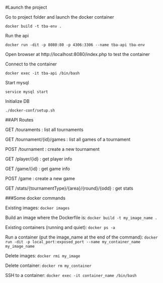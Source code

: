 #Launch the project

Go to project folder and launch the docker container

`docker build -t tba-env .`

Run the api

`docker run -dit -p 8080:80 -p 4306:3306 --name tba-api tba-env`

Open browser at http://localhost:8080/index.php to test the container

Connect to the container

`docker exec -it tba-api /bin/bash`

Start mysql

`service mysql start`

Initialize DB

`./docker-conf/setup.sh`

##API Routes

GET /touraments : list all tournaments

GET /tournament/{id}/games : list all games of a tournament

POST /tournament : create a new tournament

GET /player/{id} : get player info

GET /game/{id} : get game info

POST /game : create a new game

GET /stats/{tournamentType}/{area}/{round}/{odd} : get stats


###Some docker commands

Existing images: `docker images`

Build an image where the Dockerfile is: `docker build -t my_image_name .`

Existing containers (running and quiet): `docker ps -a`

Run a container (put the image_name at the end of the command): `docker run -dit -p local_port:exposed_port --name my_container_name my_image_name`

Delete images: `docker rmi my_image`

Delete container: `docker rm my_container`

SSH to a container: `docker exec -it container_name /bin/bash`